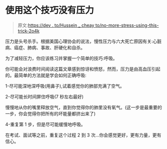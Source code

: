 # 使用这个技巧没有压力

> 原文:[https://dev . to/Hussein _ cheay to/no-more-stress-using-this-trick-2o4k](https://dev.to/hussein_cheayto/no-more-stress-using-this-trick-2o4k)

压力是头号杀手。根据美国心理协会的说法，慢性压力与六大死亡原因有关:心脏病、癌症、肺病、事故、肝硬化和自杀。

为了减轻压力，你应该练习并掌握一个简单的技巧:呼吸。

你可能会对浪费时间阅读这篇文章感到惊讶和愤怒，然而，压力是由高血压引起的。最简单的方法就是学会如何正确呼吸:

1-尽可能深地深呼吸(用鼻子),试着感觉你的肺部充满了空气。

2-尽可能长时间屏住呼吸(7 秒左右最好)

慢慢地从你的嘴里释放空气，直到你觉得你的肺里没有氧气。(这一步是最重要的一步，你会觉得你把所有的坏能量都挤出来了)

4-重复第 1 步，但是尽可能缓慢地呼吸。

在考试、面试等之前，重复这个过程 2 到 3 次...你会感觉更好，更有力量，更有信心。